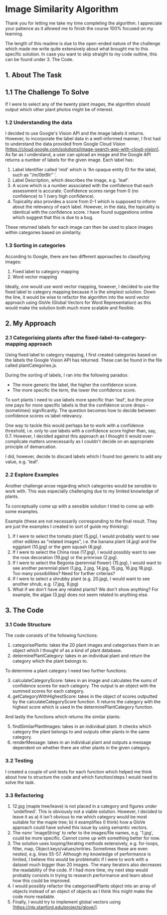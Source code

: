 # Image Similarity Algorithm

Thank you for letting me take my time completing the algorithm. I appreciate your patience as it allowed me to finish the course 100% focused on my learning.

The length of this readme is due to the open-ended nature of the challenge which made me write quite extensively about what brought me to this specific solution. In case you want to skip straight to my code outline, this can be found under 3. The Code.

## 1. About The Task

## 1.1 The Challenge To Solve

If I were to select any of the twenty plant images, the algorithm should output which other plant photos might be of interest.

### 1.2 Understanding the data

I decided to use Google's Vision API and the image labels it returns. However, to incorporate the label data in a well-informed manner, I first had to understand the data provided from Google Cloud Vision [https://cloud.google.com/solutions/image-search-app-with-cloud-vision].
As far as I understand, a user can upload an image and the Google API returns a number of labels for the given image. Each label has:

1. Label Identifier called 'mid' which is 'An opaque entity ID for the label, such as "/m/0bt9lr" '.
2. Label Description, which describes the image, e.g. 'leaf'.
3. A score which is a number associated with the confidence that each assessment is accurate. Confidence scores range from 0 (no confidence) to 1 (very high confidence).
4. Topicality also provides a score from 0-1 which is supposed to inform about the relevancy of each label. However, in the data, the topicality is identical with the confidence score. I have found suggestions online which suggest that this is due to a bug.

These returned labels for each image can then be used to place images within categories based on similarity.

### 1.3 Sorting in categories

According to Google, there are two different approaches to classifying images:

1. Fixed label to category mapping
2. Word vector mapping

Ideally, one would use word vector mapping, however, I decided to use the fixed label to category mapping because it is the simplest solution. Down the line, it would be wise to refactor the algorithm into the word vector approach using GloVe (Global Vectors for Word Representation) as this would make the solution both much more scalable and flexible.

## 2. My Approach

### 2.1 Categorising plants after the fixed-label-to-category-mapping approach

Using fixed label to category mapping, I first created categories based on the labels the Google Vision API has returned. These can be found in the file called plantCategories.js.

During the sorting of labels, I ran into the following paradox:

- The more generic the label, the higher the confidence score.
- The more specific the term, the lower the confidence score.

To sort plants I need to use labels more specific than 'leaf', but the price one pays for more specific labels is that the confidence score drops – (sometimes) significantly. The question becomes how to decide between confidence scores vs label relevancy.

One way to tackle this would perhaps be to work with a confidence threshold, i.e. only to use labels with a confidence score higher than, say, 0.7. However, I decided against this approach as I thought it would over-complicate matters unnecessarily as I couldn't decide on an appropriate principle of demarcation.

I did, however, decide to discard labels which I found too generic to add any value, e.g. 'leaf'.

### 2.2 Explore Examples

Another challenge arose regarding which categories would be sensible to work with. This was especially challenging due to my limited knowledge of plants.

To conceptually come up with a sensible solution I tried to come up with some examples.

Example (these are not necessarily corresponding to the final result. They are just the examples I created to sort of guide my thinking):

1. If I were to select the tomato plant (5.jpg), I would probably want to see other edibles as "related images", i.e. the banana plant (4.jpg) and the eggplant (10.jpg) or the gem squash (6.jpg).
2. If I were to select the China rose (17.jpg), I would possibly want to see the rose decoration (19.jpg) or the primrose (2.jpg).
3. If I were to select the Begonia (perennial flower) (15.jpg), I would want to see another perennial plant (1.jpg, 2.jpg, 14.jpg, 15.jpg, 16.jpg 18.jpg). Too many possibilities? Need for further criterias?
4. If I were to select a shrubby plant (e.g. 20.jpg), I would want to see another shrub, e.g. (7.jpg, 9.jpg)
5. What if we don't have any related plants? We don't show anything? For example, the algae (3.jpg) does not seem related to anything else.

## 3. The Code

### 3.1 Code Structure

The code consists of the following functions:

1. categorisePlants: takes the 20 plant images and categorises them in an object which I thought of as a kind of plant database.
2. determinePlantCategory: takes in an individual plant and return the category which the plant belongs to.

To determine a plant category I need two further functions:

3. calculateCategoryScore: takes in an image and calculates the sums of confidence scores for each category. The output is an object with the summed scores for each category.
4. getCategoryWithHighestScore: takes in the object of scores outputted by the calculateCategoryScore function. It returns the category with the highest score which is used in the determinePlantCategory function.

And lastly the functions which returns the similar plants:

5. findSimilarPlantImages: takes in an individual plant. It checks which category the plant belongs to and outputs other plants in the same category.
6. renderMessage: takes in an individual plant and outputs a message dependent on whether there are other plants in the given category.

### 3.2 Testing

I created a couple of unit tests for each function which helped me think about how to structure the code and which function/steps I would need to solve the task.

### 3.3 Refactoring

1. 12.jpg (maple tree/leave) is not placed in a category and figures under 'undefined'. This is obviously not a viable solution. However, I decided to leave it as a) it isn't obvious to me which category would be most suitable for the maple tree; b) it examplifies (I think) how a GloVe approach could have solved this issue by using semantic vectors.
2. The nsmr 'imageString' to refer to the images/file names, e.g. '1.jpg', could be more specific. Cannot come up with something better for now.
3. The solution uses looping/iterating methods extensively, e.g. for-loops, filter, map, Object.keys/values/entries. Sometimes these are even nested, e.g. lines 55-57. Although my knowledge of performance is limited, I believe this would be problematic if I were to work with a dataset much bigger than 20 images. The many iterators also decreases the readability of the code. If I had more time, my next step would probably consists in trying to research performance and learn about how this could be improved.
4. I would possibly refactor the categorisedPlants object into an array of objects instead of an object of objects as I think this might make the code more readable.
5. Finally, I would try to implement global vectors using [https://nlp.stanford.edu/projects/glove/].
